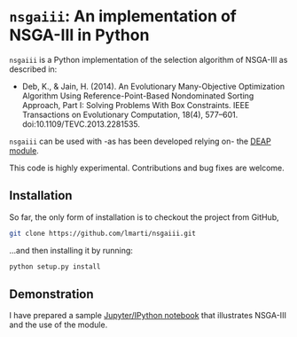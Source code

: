 # `nsgaiii`: An implementation of NSGA-III in Python

`nsgaiii` is a Python implementation of the selection algorithm of NSGA-III as described in:

* Deb, K., & Jain, H. (2014). An Evolutionary Many-Objective Optimization Algorithm Using Reference-Point-Based Nondominated Sorting Approach, Part I: Solving Problems With Box Constraints. IEEE Transactions on Evolutionary Computation, 18(4), 577–601. doi:10.1109/TEVC.2013.2281535.

`nsgaiii` can be used with -as has been developed relying on- the [DEAP module](https://www.github.com/DEAP/deap).

This code is highly experimental. Contributions and bug fixes are welcome.

## Installation

So far, the only form of installation is to checkout the project from GitHub,

```bash
git clone https://github.com/lmarti/nsgaiii.git
```

...and then installing it by running:

```bash
python setup.py install
```

## Demonstration

I have prepared a sample [Jupyter/IPython notebook](http://nbviewer.jupyter.org/github/lmarti/nsgaiii/blob/master/NSGA-III%20in%20Python.ipynb) that illustrates NSGA-III and the use of the module.
